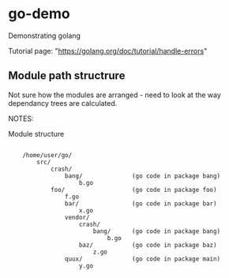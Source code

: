 # go-demo

Demonstrating golang 

Tutorial page: "https://golang.org/doc/tutorial/handle-errors"

## Module path structrure

Not sure how the modules are arranged - need to look at the way dependancy trees are calculated.

NOTES:

Module structure

```text

    /home/user/go/
        src/
            crash/
                bang/              (go code in package bang)
                    b.go
            foo/                   (go code in package foo)
                f.go
                bar/               (go code in package bar)
                    x.go
                vendor/
                    crash/
                        bang/      (go code in package bang)
                            b.go
                    baz/           (go code in package baz)
                        z.go
                quux/              (go code in package main)
                    y.go

```
